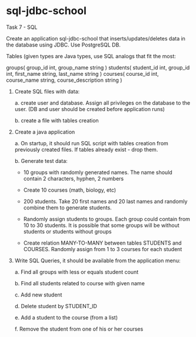 # sql-jdbc-school

Task 7 - SQL

Create an application sql-jdbc-school that inserts/updates/deletes data in the database using JDBC.
Use PostgreSQL DB.

Tables (given types are Java types, use SQL analogs that fit the most:

groups(
group_id int,
group_name string
)
students(
student_id int,
group_id int,
first_name string,
last_name string
)
courses(
course_id int,
course_name string,
course_description string
)
1. Create SQL files with data:

   a. create user and database. Assign all privileges on the database to the user. (DB and user should be created before application runs)

   b. create a file with tables creation

2. Create a java application

   a. On startup, it should run SQL script with tables creation from previously created files. If tables already exist - drop them.

   b. Generate test data:

   	* 10 groups with randomly generated names. The name should contain 2 characters, hyphen, 2 numbers

   	* Create 10 courses (math, biology, etc)

   	* 200 students. Take 20 first names and 20 last names and randomly combine them to generate students.

   	* Randomly assign students to groups. Each group could contain from 10 to 30 students. It is possible that some groups will be without students or students without groups

   	* Create relation MANY-TO-MANY between tables STUDENTS and COURSES. Randomly assign from 1 to 3 courses for each student

3. Write SQL Queries, it should be available from the application menu:

   a. Find all groups with less or equals student count

   b. Find all students related to course with given name

   c. Add new student

   d. Delete student by STUDENT_ID

   e. Add a student to the course (from a list)

   f. Remove the student from one of his or her courses

